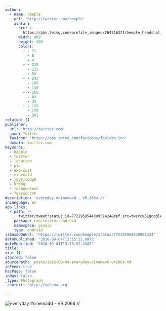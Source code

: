 ```yaml
---
author:
  - name: beeple
    url: 'http://twitter.com/beeple'
    avatar:
      src: >-
        https://pbs.twimg.com/profile_images/264316321/beeple_headshot_beat_up_400x400.jpg
      width: 400
      height: 400
      colors:
        - - 21
          - 8
          - 4
        - - 219
          - 133
          - 59
        - - 242
          - 189
          - 110
        - - 168
          - 83
          - 34
        - - 130
          - 170
          - 201
related: []
publisher:
  url: 'http://twitter.com'
  name: Twitter
  favicon: 'https://abs.twimg.com/favicons/favicon.ico'
  domain: twitter.com
keywords:
  - beeple
  - twitter
  - location
  - pic
  - exo-suit
  - cinema4d
  - jgvsjco3g0
  - krang
  - technodrome
  - 7gzyweccvh
description: 'everyday #cinema4d - VR.2064 //'
inLanguage: en
app_links:
  - path: >-
      twitter/tweet?status_id=772295954430951424&ref_src=twsrc%5Egoogle%7Ctwcamp%5Eandroidseo%7Ctwgr%5Estatus%7Ctwterm%5E772295954430951424
    package: com.twitter.android
    namespace: google
    type: android
isBasedOnUrl: 'https://twitter.com/beeple/status/772295954430951424'
datePublished: '2016-09-04T13:15:22.687Z'
dateModified: '2016-09-04T13:13:52.438Z'
title: ''
via: {}
starred: false
sourcePath: _posts/2016-09-04-everyday-cinema4d-vr2064.md
inFeed: true
hasPage: false
inNav: false
_type: Photograph
_context: 'http://schema.org'

---
```

![everyday #cinema4d - VR.2064 //](https://pbs.twimg.com/media/Cre_CLFUsAAEqY1.jpg:large)